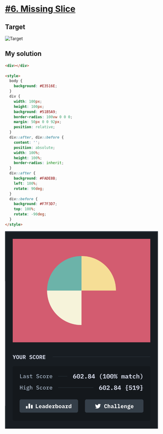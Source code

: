 # [#6. Missing Slice](https://cssbattle.dev/play/6)

## Target

![Target](https://cssbattle.dev/targets/6@2x.png)

## My solution

```html
<div></div>

<style>
  body {
    background: #E3516E;
  }
  div {
    width: 100px;
    height: 100px;
    background: #51B5A9;
    border-radius: 100vw 0 0 0;
    margin: 50px 0 0 92px;
    position: relative;
  }
  div::after, div::before {
    content: '';
    position: absolute;
    width: 100%;
    height: 100%;
    border-radius: inherit;
  }
  div::after {
    background: #FADE8B;
    left: 100%;
    rotate: 90deg;
  }
  div::before {
    background: #F7F3D7;
    top: 100%;
    rotate: -90deg;
  }
</style>
```

![Solution](/images/6-missing-slice.png)
